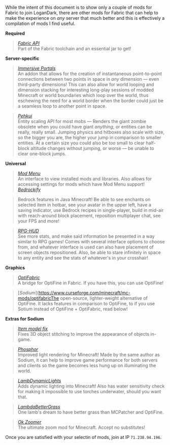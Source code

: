 While the intent of this document is to show only a couple of mods for Fabric to join LoganDark, there are other mods for Fabric that can help to make the experience on _any_ server that much better and this is effectively a compilation of mods I find useful.  
  
**Required**  
> [_Fabric API_](https://www.curseforge.com/minecraft/mc-mods/fabric-api)  
Part of the Fabric toolchain and an essential jar to get!  

**Server-specific**  
> [_Immersive Portals_](https://www.curseforge.com/minecraft/mc-mods/immersive-portals-mod)  
An addon that allows for the creation of instantaneous point-to-point connections between two points in space in _any_ dimension — even third-party dimensions! This can also allow for world looping and dimension stacking for interesting long-play sessions of modded Minecraft or world boundaries which loop over the world, thus eschewing the need for a world border when the border could just be a seamless loop to another point in space.  

> [_Pehkui_](https://www.curseforge.com/minecraft/mc-mods/pehkui)  
Entity scaling API for most mobs — Renders the giant zombie obsolete when you could have giant _anything_, or entities can be really, really small. Jumping physics and hitboxes also scale with size, so the bigger you are, the higher your jump in comparison to smaller entities. At a certain size you could also be _too_ small to clear half-block altitude changes without jumping, or worse — be unable to clear one-block jumps.  

**Universal**  
> [_Mod Menu_](https://www.curseforge.com/minecraft/mc-mods/modmenu)  
An interface to view installed mods and libraries. Also allows for accessing settings for mods which have Mod Menu support!  
[_Bedrockify_](https://www.curseforge.com/minecraft/mc-mods/bedrockify)  

> Bedrock features in Java Minecraft! Be able to see enchants on selected item in hotbar, see your avatar in the upper left, have a saving indicator, use Bedrock recipes in single-player, build in mid-air with reach-around block placement, reposition multiplayer chat, see your FPS and more!  

> [_RPG-HUD_](https://www.curseforge.com/minecraft/mc-mods/rpg-hud-fabric/)  
See more stats, and make said information be presented in a way similar to RPG games! Comes with several interface options to choose from, and whatever interface is used can also have placement of screen objects repositioned. Also, be able to stare infinitely in space to any entity and see the stats of whatever's in your crosshair!  

**Graphics**
> [_OptiFabric_](https://www.curseforge.com/minecraft/mc-mods/optifabric)  
A bridge for OptiFine in Fabric. If you have this, you can use OptiFine!  

> [_Sodium_](https://www.curseforge.com/minecraft/mc-mods/optifabricThe open-source, lighter-weight alternative of OptiFine. It lacks features in comparison to OptiFine, to if you use Sotium instead of OptiFine + OptiFabric, read below!  

**Extras for Sodium**
> [_Item model fix_](https://www.curseforge.com/minecraft/mc-mods/item-model-fix)  
Fixes 3D object stitching to improve the appearance of objects in-game.  

> [_Phosphor_](https://www.curseforge.com/minecraft/mc-mods/phosphor)  
Improved light rendering for Minecraft! Made by the same author as Sodium, it can help to improve game performance for both servers and clients so the game becomes less hung up on illuminating the world.

> [_LambDynamicLights_](https://www.curseforge.com/minecraft/mc-mods/lambdynamiclights)  
Adds dynamic lighting into Minecraft! Also has water sensitivity check for making it impossible to use torches underwater, should you want that.   

> [_LambdaBetterGrass_](https://www.curseforge.com/minecraft/mc-mods/lambdabettergrass)  
One lamb's dream to have better grass than MCPatcher and OptiFine.   

> [_Ok Zoomer_](https://www.curseforge.com/minecraft/mc-mods/ok-zoomer)  
The ultimate zoom mod for Minecraft. Accept no substitutes!  
  
Once you are satisfied with your selectin of mods, join at IP `71.238.94.196`.
